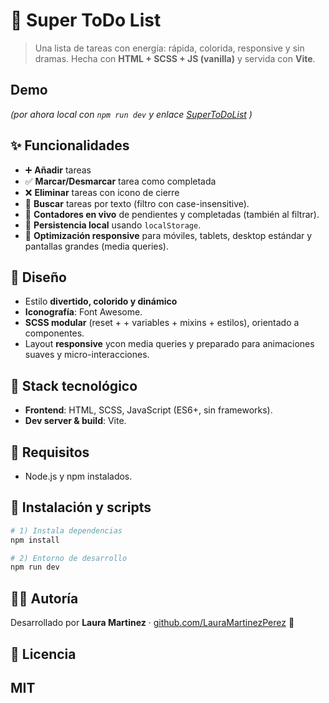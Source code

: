 # 🌟 Super ToDo List

> Una lista de tareas con energía: rápida, colorida, responsive y sin dramas. Hecha con **HTML + SCSS + JS (vanilla)** y servida con **Vite**.


## Demo

_(por ahora local con `npm run dev` y enlace [SuperToDoList](https://lauramartinezperez.github.io/To-Do-List-localstorage/) )_

## ✨ Funcionalidades

- ➕ **Añadir** tareas 
- ✅ **Marcar/Desmarcar** tarea como completada 
- ❌ **Eliminar** tareas con icono de cierre
- 🔎 **Buscar** tareas por texto (filtro con case-insensitive).
- 🔢 **Contadores en vivo** de pendientes y completadas (también al filtrar).
- 💾 **Persistencia local** usando `localStorage`.
- 📱 **Optimización responsive** para móviles, tablets, desktop estándar y pantallas grandes (media queries).

## 🎨 Diseño

- Estilo **divertido, colorido y dinámico**
- **Iconografía**: Font Awesome.
- **SCSS modular** (reset + + variables + mixins + estilos), orientado a componentes.
- Layout **responsive** ycon media queries y preparado para animaciones suaves y micro-interacciones.

## 🧰 Stack tecnológico

- **Frontend**: HTML, SCSS, JavaScript (ES6+, sin frameworks).
- **Dev server & build**: Vite.


## 🚀 Requisitos

- Node.js y npm instalados.

## 🧪 Instalación y scripts

```bash
# 1) Instala dependencias
npm install

# 2) Entorno de desarrollo
npm run dev

```

## 👩‍💻 Autoría

Desarrollado por **Laura Martinez** · [github.com/LauraMartinezPerez](https://github.com/LauraMartinezPerez) 💫

## 📄 Licencia

MIT
---
